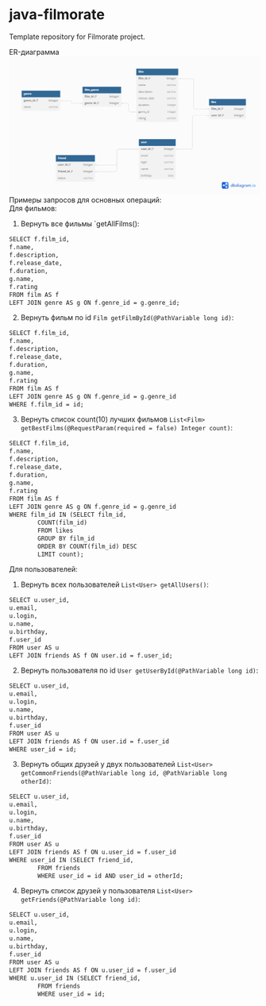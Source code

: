 # java-filmorate
Template repository for Filmorate project.


ER-диаграмма\
![Изображение](https://github.com/naykama/java-filmorate/blob/add-ER/image/DB_1.png)\
Примеры запросов для основных операций:  
Для фильмов:   
1. Вернуть все фильмы `getAllFilms():

```
SELECT f.film_id,
f.name,
f.description,
f.release_date,
f.duration,
g.name,
f.rating
FROM film AS f
LEFT JOIN genre AS g ON f.genre_id = g.genre_id;
```
2. Вернуть фильм по id `Film getFilmById(@PathVariable long id)`:

```
SELECT f.film_id,
f.name,
f.description,
f.release_date,
f.duration,
g.name,
f.rating
FROM film AS f
LEFT JOIN genre AS g ON f.genre_id = g.genre_id
WHERE f.film_id = id;
```

3. Вернуть список count(10) лучших фильмов `List<Film> getBestFilms(@RequestParam(required = false) Integer count)`:

```
SELECT f.film_id,
f.name,
f.description,
f.release_date,
f.duration,
g.name,
f.rating
FROM film AS f
LEFT JOIN genre AS g ON f.genre_id = g.genre_id
WHERE film_id IN (SELECT film_id,
		COUNT(film_id)
		FROM likes
		GROUP BY film_id
		ORDER BY COUNT(film_id) DESC
		LIMIT count);
```
Для пользователей:
1. Вернуть всех пользователей `List<User> getAllUsers()`:
```
SELECT u.user_id,
u.email,
u.login,
u.name,
u.birthday,
f.user_id
FROM user AS u
LEFT JOIN friends AS f ON user.id = f.user_id;
```
2. Вернуть пользователя по id `User getUserById(@PathVariable long id)`:
```
SELECT u.user_id,
u.email,
u.login,
u.name,
u.birthday,
f.user_id
FROM user AS u
LEFT JOIN friends AS f ON user.id = f.user_id
WHERE user_id = id;
```
3. Вернуть общих друзей у двух пользователей `List<User> getCommonFriends(@PathVariable long id, @PathVariable long otherId)`:
```
SELECT u.user_id,
u.email,
u.login,
u.name,
u.birthday,
f.user_id
FROM user AS u
LEFT JOIN friends AS f ON u.user_id = f.user_id
WHERE user_id IN (SELECT friend_id,
		FROM friends
		WHERE user_id = id AND user_id = otherId;
```
4. Вернуть список друзей у пользователя `List<User> getFriends(@PathVariable long id)`:
```
SELECT u.user_id,
u.email,
u.login,
u.name,
u.birthday,
f.user_id
FROM user AS u
LEFT JOIN friends AS f ON u.user_id = f.user_id
WHERE u.user_id IN (SELECT friend_id,
		FROM friends
		WHERE user_id = id;
```